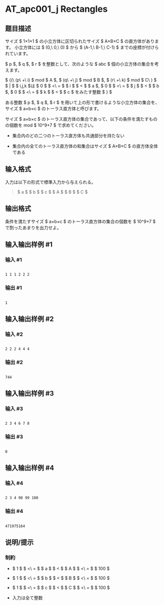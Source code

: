 # AT_apc001_j Rectangles

## 题目描述

[problemUrl]: https://atcoder.jp/contests/apc001/tasks/apc001_j

サイズ $ 1×1×1 $ の小立方体に区切られたサイズ $ A×B×C $ の直方体があります。 小立方体には $ (0,\ 0,\ 0) $ から $ (A-1,\ B-1,\ C-1) $ までの座標が付けられています。

$ p $, $ q $, $ r $ を整数として、次のような $ abc $ 個の小立方体の集合を考えます。

$ \{(\ (p\ +\ i) $ mod $ A $, $ (q\ +\ j) $ mod $ B $, $ (r\ +\ k) $ mod $ C\ ) $ $ | $ $ i,j,k $は $ 0 $ $ <\ = $ $ i $ $ < $ $ a $, $ 0 $ $ <\ = $ $ j $ $ < $ $ b $, $ 0 $ $ <\ = $ $ k $ $ < $ $ c $ をみたす整数 $ \} $

ある整数 $ p $, $ q $, $ r $ を用いて上の形で書けるような小立方体の集合を、サイズ $ a×b×c $ のトーラス直方体と呼びます。

サイズ $ a×b×c $ のトーラス直方体の集合であって、以下の条件を満たすものの個数を mod $ 10^9+7 $ で求めてください。

- 集合内のどの二つのトーラス直方体も共通部分を持たない
- 集合内の全てのトーラス直方体の和集合はサイズ $ A×B×C $ の直方体全体である

## 输入格式

入力は以下の形式で標準入力から与えられる。

> $ a $ $ b $ $ c $ $ A $ $ B $ $ C $

## 输出格式

条件を満たすサイズ $ a×b×c $ のトーラス直方体の集合の個数を $ 10^9+7 $ で割ったあまりを出力せよ。

## 输入输出样例 #1

### 输入 #1

```
1 1 1 2 2 2
```

### 输出 #1

```
1
```

## 输入输出样例 #2

### 输入 #2

```
2 2 2 4 4 4
```

### 输出 #2

```
744
```

## 输入输出样例 #3

### 输入 #3

```
2 3 4 6 7 8
```

### 输出 #3

```
0
```

## 输入输出样例 #4

### 输入 #4

```
2 3 4 98 99 100
```

### 输出 #4

```
471975164
```

## 说明/提示

### 制約

- $ 1 $ $ <\ = $ $ a $ $ < $ $ A $ $ <\ = $ $ 100 $
- $ 1 $ $ <\ = $ $ b $ $ < $ $ B $ $ <\ = $ $ 100 $
- $ 1 $ $ <\ = $ $ c $ $ < $ $ C $ $ <\ = $ $ 100 $
- 入力は全て整数